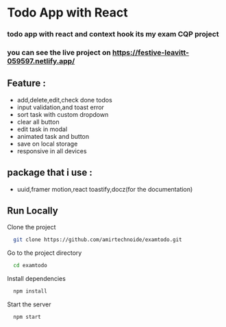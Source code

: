 # Todo App with React
### todo app with react and context hook its my exam CQP project
### you can see the live project on https://festive-leavitt-059597.netlify.app/
## Feature :
- add,delete,edit,check done todos
- input validation,and toast error
- sort task with custom dropdown
- clear all button 
- edit task in modal
- animated task and button
- save on local storage
- responsive in all devices

## package that i use :
- uuid,framer motion,react toastify,docz(for the documentation)
## Run Locally

Clone the project

```bash
  git clone https://github.com/amirtechnoide/examtodo.git
```

Go to the project directory

```bash
  cd examtodo
```

Install dependencies

```bash
  npm install
```

Start the server

```bash
  npm start
```

